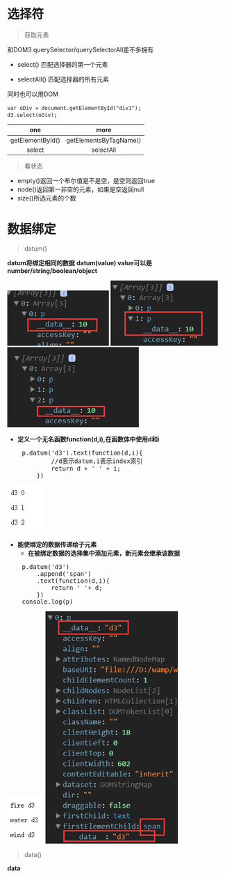 # 选择符

> 获取元素

和DOM3 querySelector/querySelectorAll差不多拥有

- select() 匹配选择器的第一个元素

- selectAll() 匹配选择器的所有元素

同时也可以用DOM

    var oDiv = document.getElementById("div1");
    d3.select(oDiv);

| one              | more                   |
|:----------------:|:----------------------:|
| getElementById() | getElementsByTagName() |
| select           | selectAll              |

> 看状态

- empty()返回一个布尔值是不是空，是空则返回true
- node()返回第一非空的元素，如果是空返回null
- size()所选元素的个数

# 数据绑定
> datum()

**datum将绑定相同的数据**
**datum(value) value可以是number/string/boolean/object**

![datum](img/readmeImg/readme1.png)
![datum](img/readmeImg/readme2.png)
![datum](img/readmeImg/readme3.png)

- **定义一个无名函数function(d,i),在函数体中使用d和i**

<pre>
    p.datum('d3').text(function(d,i){
            //d表示datum,i表示index索引
            return d + ' ' + i;
        })
</pre>
![datum](img/readmeImg/readme4.png)


- **能使绑定的数据传递给子元素**
    - **在被绑定数据的选择集中添加元素，新元素会继承该数据**

<pre>
    p.datum('d3')
        .append('span')
        .text(function(d,i){
            return ' '+ d;
        })
    console.log(p)
</pre>
![datum](img/readmeImg/readme5.png)
![datum](img/readmeImg/readme6.png)

>data()

**data**